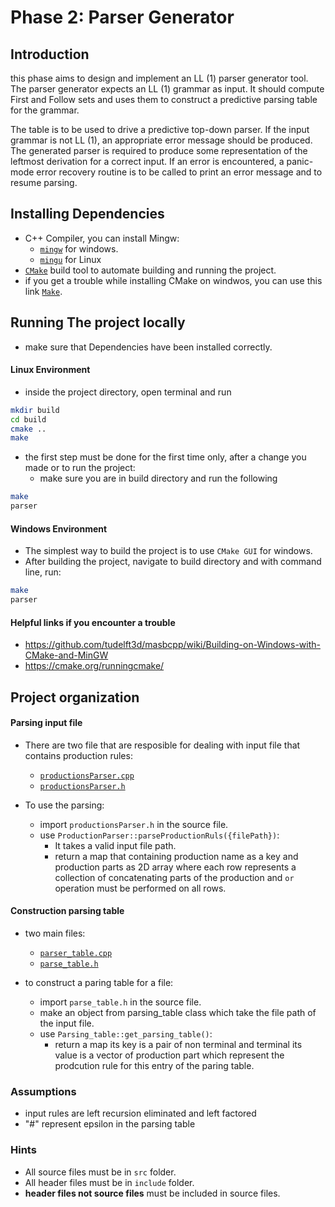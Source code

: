 # Phase 2: Parser Generator

## Introduction
this phase aims to design and implement an LL (1) parser generator tool.
The parser generator expects an LL (1) grammar as input. It should compute First and Follow
sets and uses them to construct a predictive parsing table for the grammar. 

The table is to be used to drive a predictive top-down parser. If the input grammar is not
LL (1), an appropriate error message should be produced.
The generated parser is required to produce some representation of the leftmost derivation for
a correct input. If an error is encountered, a panic-mode error recovery routine is to be called
to print an error message and to resume parsing.

## Installing Dependencies
- C++ Compiler, you can install Mingw:
    - [`mingw`](http://www.mingw.org/) for windows.
    - [`mingu`](http://www.mingw.org/wiki/LinuxCrossMinGW) for Linux
- [`CMake`](https://cmake.org/download/) build tool to automate building and running the project.
- if you get a trouble while installing CMake on windwos, you can use this link [`Make`](https://stat545.com/make-windows.html).
    

## Running The project locally
- make sure that Dependencies have been installed correctly.
#### Linux Environment
- inside the project directory, open terminal and run
```bash
mkdir build
cd build
cmake ..
make
```
- the first step must be done for the first time only, after a change you made or to run the project:
    - make sure you are in build directory and run the following
```bash
make
parser
```

#### Windows Environment
- The simplest way to build the project is to use `CMake GUI` for windows.
- After building the project, navigate to build directory and with command line, run:
```bash
make
parser
```


#### Helpful links if you encounter a trouble
- https://github.com/tudelft3d/masbcpp/wiki/Building-on-Windows-with-CMake-and-MinGW
- https://cmake.org/runningcmake/



## Project organization
#### Parsing input file
- There are two file that are resposible for dealing with input file that contains production rules:
    - [`productionsParser.cpp`](./src/productionsParser.cpp)
    - [`productionsParser.h`](./include/productionsParser.h)

- To use the parsing:
    - import `productionsParser.h` in the source file.
    - use `ProductionParser::parseProductionRuls({filePath})`:
        - It takes a valid input file path.
        - return a map that containing production name as a key and production parts as 2D array where each row represents a collection of concatenating parts of the production and `or` operation must be performed on all rows. 
#### Construction parsing table
 - two main files:
    - [`parser_table.cpp`](./src/parser_table.cpp)
    - [`parse_table.h`](./include/parse_table.h)
        
 - to construct a paring table for a file:
    - import `parse_table.h` in the source file.
    - make an object from parsing_table class which take the file path of the input file.
    - use `Parsing_table::get_parsing_table()`:
      - return a map its key is a pair of non terminal and terminal its value is a vector of production part which          represent the prodcution rule for this entry of the paring table.
        
### Assumptions 
 - input rules are left recursion eliminated and left factored
 - "#" represent epsilon in the parsing table

### Hints
- All source files must be in `src` folder.
- All header files must be in `include` folder.
- **header files not source files** must be included in source files.

